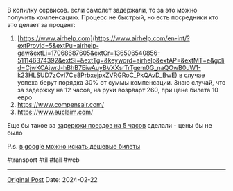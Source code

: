 В копилку сервисов. если самолет задержали, то за это можно получить компенсацию. Процесс не быстрый, но есть посредники кто это делает за процент:

1.  [https://www.airhelp.com](https://www.airhelp.com/en-int/?extProvId=5&extPu=airhelp-gaw&extLi=17068687605&extCr=136506540856-511146374392&extSi=&extTg=&keyword=airhelp&extAP=&extMT=e&gclid=CjwKCAjwrJ-hBhB7EiwAuyBVXXsrTrTgem0G_naQOwB0uW1-k23HLSUD7zCvI7Ce8PrbxejpxZVRGRoC_PkQAvD_BwE) в случае успеха берут порядка 30% от суммы компенсации. Знаю случай, что за задержку на 12 часов, на руки возрварт 260, при цене билета 10 евро
2. https://www.compensair.com/
3. https://www.euclaim.com/

Еще бы такое за [задеркжи поездов на 5 часов](1245.md) сделали - цены бы не было

P.s. [в google можно искать дешевые билеты](1275.md)

#transport #til #fail #web

---
[Original Post](https://t.me/lev2tarragona/1934)
Date: 2024-02-22
